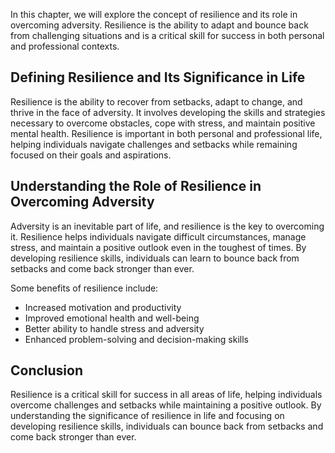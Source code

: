
In this chapter, we will explore the concept of resilience and its role in overcoming adversity. Resilience is the ability to adapt and bounce back from challenging situations and is a critical skill for success in both personal and professional contexts.

Defining Resilience and Its Significance in Life
------------------------------------------------

Resilience is the ability to recover from setbacks, adapt to change, and thrive in the face of adversity. It involves developing the skills and strategies necessary to overcome obstacles, cope with stress, and maintain positive mental health. Resilience is important in both personal and professional life, helping individuals navigate challenges and setbacks while remaining focused on their goals and aspirations.

Understanding the Role of Resilience in Overcoming Adversity
------------------------------------------------------------

Adversity is an inevitable part of life, and resilience is the key to overcoming it. Resilience helps individuals navigate difficult circumstances, manage stress, and maintain a positive outlook even in the toughest of times. By developing resilience skills, individuals can learn to bounce back from setbacks and come back stronger than ever.

Some benefits of resilience include:

* Increased motivation and productivity
* Improved emotional health and well-being
* Better ability to handle stress and adversity
* Enhanced problem-solving and decision-making skills

Conclusion
----------

Resilience is a critical skill for success in all areas of life, helping individuals overcome challenges and setbacks while maintaining a positive outlook. By understanding the significance of resilience in life and focusing on developing resilience skills, individuals can bounce back from setbacks and come back stronger than ever.
